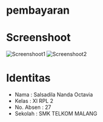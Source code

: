 # pembayaran
# Screenshoot
![Screenshoot1](https://doc.google.com/uc?id=0B6dQ_77su8ceRFVNV2dxRXk1Ym8)
![Screenshoot2](https://doc.google.com/uc?id=0B6dQ_77su8ceNmpJY2VfeDBvdm8)
# Identitas
<ul>
<li>Nama : Salsadila Nanda Octavia</li>
<li>Kelas : XI RPL 2</li>
<li>No. Absen : 27</li>
<li>Sekolah : SMK TELKOM MALANG</li>
</ul>
